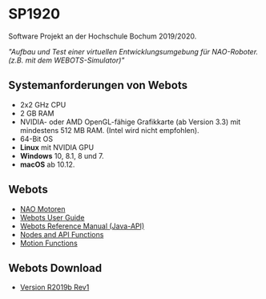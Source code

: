 # SP1920
Software Projekt an der Hochschule Bochum 2019/2020. 

*"Aufbau und Test einer virtuellen Entwicklungsumgebung für NAO-Roboter. (z.B. mit dem WEBOTS-Simulator)"*

## Systemanforderungen von Webots
* 2x2 GHz CPU
* 2 GB RAM
* NVIDIA- oder AMD OpenGL-fähige Grafikkarte (ab Version 3.3) mit mindestens 512 MB RAM. (Intel wird nicht empfohlen).
* 64-Bit OS
* **Linux** mit NVIDIA GPU
* **Windows** 10, 8.1, 8 und 7.
* **macOS** ab 10.12.

## Webots
* [NAO Motoren](https://cyberbotics.com/doc/guide/nao)
* [Webots User Guide](https://www.cyberbotics.com/doc/guide/index)
* [Webots Reference Manual (Java-API)](https://www.cyberbotics.com/doc/reference/java-api)
* [Nodes and API Functions](https://www.cyberbotics.com/doc/reference/nodes-and-api-functions)
* [Motion Functions](https://www.cyberbotics.com/doc/reference/motion)

## Webots Download
* [Version R2019b Rev1](https://github.com/cyberbotics/webots/releases/tag/R2019b-rev1)

